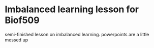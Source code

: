 # Imbalanced learning lesson for Biof509 
semi-finished lesson on imbalanced learning. powerpoints are a little messed up
